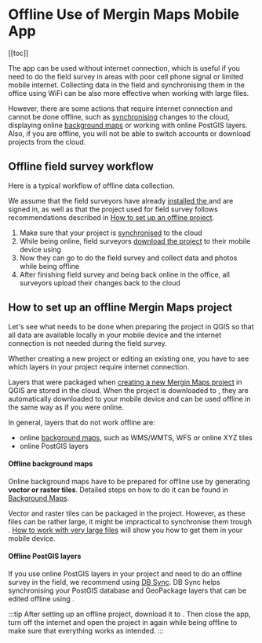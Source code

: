 # Offline Use of Mergin Maps Mobile App
[[toc]]

The <MobileAppName /> app can be used without internet connection, which is useful if you need to do the field survey in areas with poor cell phone signal or limited mobile internet. Collecting data in the field and synchronising them in the office using WiFi can be also more effective when working with large files. 

However, there are some actions that require internet connection and cannot be done offline, such as [synchronising](../autosync/) changes to the cloud, displaying online [background maps](../../gis/settingup_background_map/) or working with online PostGIS layers. Also, if you are offline, you will not be able to switch accounts or download projects from the cloud.


## Offline field survey workflow
Here is a typical workflow of offline data collection. 

We assume that the field surveyors have already [installed the <MobileAppNameShort />](../../setup/install-input/) and are signed in, as well as that the project used for field survey follows recommendations described in [How to set up an offline <MainPlatformName /> project](#how-to-set-up-an-offline-mergin-maps-project).

1. Make sure that your <MainPlatformName /> project is [synchronised](../../manage/plugin/#synchronisation-in-qgis) to the <MainPlatformNameLink /> cloud
2. While being online, field surveyors [download the project](../../tutorials/mobile) to their mobile device using <MobileAppName />
3. Now they can go to do the field survey and collect data and photos while being offline
4. After finishing field survey and being back online in the office, all surveyors upload their changes back to the cloud

## How to set up an offline Mergin Maps project
Let's see what needs to be done when preparing the <MainPlatformName /> project in QGIS so that all data are available locally in your mobile device and the internet connection is not needed during the field survey.

Whether creating a new <MainPlatformNameLink /> project or editing an existing one, you have to see which layers in your project require internet connection. 

Layers that were packaged when [creating a new Mergin Maps project](../../manage/project/#packaging-qgis-project) in QGIS are stored in the cloud. When the project is downloaded to <MobileAppName />, they are automatically downloaded to your mobile device and can be used offline in the same way as if you were online.

In general, layers that do not work offline are:
- online [background maps](../../gis/settingup_background_map/), such as WMS/WMTS, WFS or online XYZ tiles
- online PostGIS layers

#### Offline background maps
Online background maps have to be prepared for offline use by generating **vector or raster tiles**. Detailed steps on how to do it can be found in [Background Maps](../../gis/settingup_background_map/). 

Vector and raster tiles can be packaged in the project. However, as these files can be rather large, it might be impractical to synchronise them trough <MainPlatformNameLink />. [How to work with very large files](../../gis/settingup_background_map/#how-to-work-with-very-large-files-android) will show you how to get them in your mobile device.

#### Offline PostGIS layers
If you use online PostGIS layers in your <MainPlatformName /> project and need to do an offline survey in the field, we recommend using [DB Sync](../../dev/dbsync/). DB Sync helps synchronising your PostGIS database and GeoPackage layers that can be edited offline using <MobileAppName />.

:::tip
After setting up an offline project, download it to <MobileAppName />. Then close the app, turn off the internet and open the project in <MobileAppName /> again while being offline to make sure that everything works as intended.
:::

